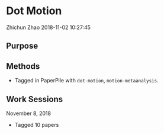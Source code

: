 Dot Motion
================
Zhichun Zhao
2018-11-02 10:27:45

Purpose
-------

Methods
-------

-   Tagged in PaperPile with `dot-motion`, `motion-metaanalysis`.

Work Sessions
-------

November 8, 2018 
-   Tagged 10 papers
